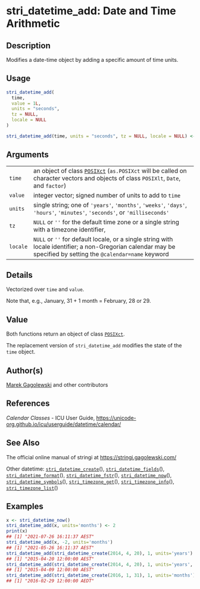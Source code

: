 # stri\_datetime\_add: Date and Time Arithmetic

## Description

Modifies a date-time object by adding a specific amount of time units.

## Usage

```r
stri_datetime_add(
  time,
  value = 1L,
  units = "seconds",
  tz = NULL,
  locale = NULL
)

stri_datetime_add(time, units = "seconds", tz = NULL, locale = NULL) <- value
```

## Arguments

|          |                                                                                                                                                                                                                        |
|----------|------------------------------------------------------------------------------------------------------------------------------------------------------------------------------------------------------------------------|
| `time`   | an object of class [`POSIXct`](https://stat.ethz.ch/R-manual/R-patched/library/base/html/DateTimeClasses.html) (`as.POSIXct` will be called on character vectors and objects of class `POSIXlt`, `Date`, and `factor`) |
| `value`  | integer vector; signed number of units to add to `time`                                                                                                                                                                |
| `units`  | single string; one of `'years'`, `'months'`, `'weeks'`, `'days'`, `'hours'`, `'minutes'`, `'seconds'`, or `'milliseconds'`                                                                                             |
| `tz`     | `NULL` or `''` for the default time zone or a single string with a timezone identifier,                                                                                                                                |
| `locale` | `NULL` or `''` for default locale, or a single string with locale identifier; a non-Gregorian calendar may be specified by setting the `@calendar=name` keyword                                                        |

## Details

Vectorized over `time` and `value`.

Note that, e.g., January, 31 + 1 month = February, 28 or 29.

## Value

Both functions return an object of class [`POSIXct`](https://stat.ethz.ch/R-manual/R-patched/library/base/html/DateTimeClasses.html).

The replacement version of `stri_datetime_add` modifies the state of the `time` object.

## Author(s)

[Marek Gagolewski](https://www.gagolewski.com/) and other contributors

## References

*Calendar Classes* - ICU User Guide, <https://unicode-org.github.io/icu/userguide/datetime/calendar/>

## See Also

The official online manual of <span class="pkg">stringi</span> at <https://stringi.gagolewski.com/>

Other datetime: [`stri_datetime_create`](https://stringi.gagolewski.com/rapi/stri_datetime_create.html)(), [`stri_datetime_fields`](https://stringi.gagolewski.com/rapi/stri_datetime_fields.html)(), [`stri_datetime_format`](https://stringi.gagolewski.com/rapi/stri_datetime_format.html)(), [`stri_datetime_fstr`](https://stringi.gagolewski.com/rapi/stri_datetime_fstr.html)(), [`stri_datetime_now`](https://stringi.gagolewski.com/rapi/stri_datetime_now.html)(), [`stri_datetime_symbols`](https://stringi.gagolewski.com/rapi/stri_datetime_symbols.html)(), [`stri_timezone_get`](https://stringi.gagolewski.com/rapi/stri_timezone_get.html)(), [`stri_timezone_info`](https://stringi.gagolewski.com/rapi/stri_timezone_info.html)(), [`stri_timezone_list`](https://stringi.gagolewski.com/rapi/stri_timezone_list.html)()

## Examples




```r
x <- stri_datetime_now()
stri_datetime_add(x, units='months') <- 2
print(x)
## [1] "2021-07-26 16:11:37 AEST"
stri_datetime_add(x, -2, units='months')
## [1] "2021-05-26 16:11:37 AEST"
stri_datetime_add(stri_datetime_create(2014, 4, 20), 1, units='years')
## [1] "2015-04-20 12:00:00 AEST"
stri_datetime_add(stri_datetime_create(2014, 4, 20), 1, units='years', locale='@calendar=hebrew')
## [1] "2015-04-09 12:00:00 AEST"
stri_datetime_add(stri_datetime_create(2016, 1, 31), 1, units='months')
## [1] "2016-02-29 12:00:00 AEDT"
```
